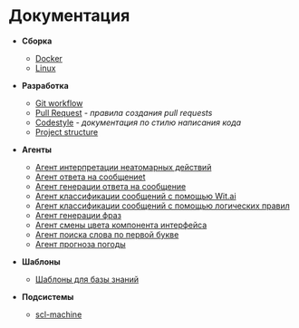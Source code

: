 # Документация

- **Сборка**
    * [Docker](build/docker-build.md)
    * [Linux](build/linux-build.md)
   
- **Разработка**
    * [Git workflow](dev/git-workflow.md)
    * [Pull Request](dev/pr.md) - *правила создания pull requests*
    * [Codestyle](dev/codestyle.md) - *документация по стилю написания кода*
    * [Project structure](dev/project_structure.md)
    
- **Агенты**
    * [Агент интерпретации неатомарных действий](agents/nonAtomicActionInterpretationAgent.ru.md)
    * [Агент ответа на сообщениеt](agents/messageReplyAgent.ru.md)
    * [Агент генерации ответа на сообщение](agents/standardMessageReplyAgent.ru.md)
    * [Агент классификации сообщений с помощью Wit.ai](agents/messageTopicClassificationAgent.ru.md)
    * [Агент классификации сообщений с помощью логических правил](agents/alternativeMessageTopicClassificationAgent.ru.md)
    * [Агент генерации фраз](agents/phraseGenerationAgent.ru.md)
    * [Агент смены цвета компонента интерфейса](agents/changeInterfaceColorAgent.ru.md)
    * [Агент поиска слова по первой букве](agents/findWordInSetByFirstLetter.ru.md)
    * [Агент прогноза погоды](agents/weatherAgent.ru.md)

- **Шаблоны**
    * [Шаблоны для базы знаний](patterns/kb-patterns.ru.md)

- **Подсистемы**
    * [scl-machine](subsystems/scl-machine.ru.md)

